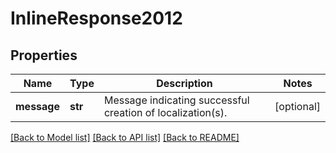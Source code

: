 # InlineResponse2012

## Properties
Name | Type | Description | Notes
------------ | ------------- | ------------- | -------------
**message** | **str** | Message indicating successful creation of localization(s). | [optional] 

[[Back to Model list]](../README.md#documentation-for-models) [[Back to API list]](../README.md#documentation-for-api-endpoints) [[Back to README]](../README.md)

